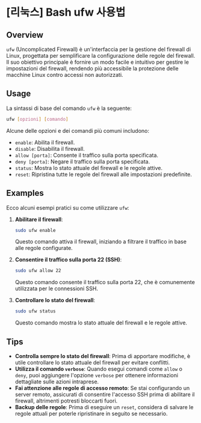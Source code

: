 # [리눅스] Bash ufw 사용법

## Overview
`ufw` (Uncomplicated Firewall) è un'interfaccia per la gestione del firewall di Linux, progettata per semplificare la configurazione delle regole del firewall. Il suo obiettivo principale è fornire un modo facile e intuitivo per gestire le impostazioni del firewall, rendendo più accessibile la protezione delle macchine Linux contro accessi non autorizzati.

## Usage
La sintassi di base del comando `ufw` è la seguente:

```bash
ufw [opzioni] [comando]
```

Alcune delle opzioni e dei comandi più comuni includono:

- `enable`: Abilita il firewall.
- `disable`: Disabilita il firewall.
- `allow [porta]`: Consente il traffico sulla porta specificata.
- `deny [porta]`: Negare il traffico sulla porta specificata.
- `status`: Mostra lo stato attuale del firewall e le regole attive.
- `reset`: Ripristina tutte le regole del firewall alle impostazioni predefinite.

## Examples
Ecco alcuni esempi pratici su come utilizzare `ufw`:

1. **Abilitare il firewall**:
   ```bash
   sudo ufw enable
   ```
   Questo comando attiva il firewall, iniziando a filtrare il traffico in base alle regole configurate.

2. **Consentire il traffico sulla porta 22 (SSH)**:
   ```bash
   sudo ufw allow 22
   ```
   Questo comando consente il traffico sulla porta 22, che è comunemente utilizzata per le connessioni SSH.

3. **Controllare lo stato del firewall**:
   ```bash
   sudo ufw status
   ```
   Questo comando mostra lo stato attuale del firewall e le regole attive.

## Tips
- **Controlla sempre lo stato del firewall**: Prima di apportare modifiche, è utile controllare lo stato attuale del firewall per evitare conflitti.
- **Utilizza il comando `verbose`**: Quando esegui comandi come `allow` o `deny`, puoi aggiungere l'opzione `verbose` per ottenere informazioni dettagliate sulle azioni intraprese.
- **Fai attenzione alle regole di accesso remoto**: Se stai configurando un server remoto, assicurati di consentire l'accesso SSH prima di abilitare il firewall, altrimenti potresti bloccarti fuori.
- **Backup delle regole**: Prima di eseguire un `reset`, considera di salvare le regole attuali per poterle ripristinare in seguito se necessario.